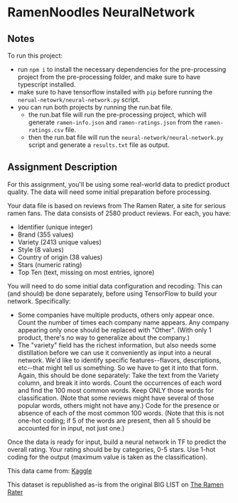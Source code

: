 # RamenNoodles NeuralNetwork

## Notes

To run this project:

- run `npm i` to install the necessary dependencies for the pre-processing project from the pre-processing folder, and make sure to have typescript installed.
- make sure to have tensorflow installed with `pip` before running the `nerual-netowrk/neural-network.py` script.
- you can run both projects by running the run.bat file.
  - the run.bat file will run the pre-processing project, which will generate `ramen-info.json` and `ramen-ratings.json` from the `ramen-ratings.csv` file.
  - then the run.bat file will run the `neural-network/neural-network.py` script and generate a `results.txt` file as output.

## Assignment Description

For this assignment, you'll be using some real-world data to predict product quality. The data will need some initial preparation before processing.

Your data file is based on reviews from The Ramen Rater, a site for serious ramen fans. The data consists of 2580 product reviews. For each, you have:

- Identifier (unique integer)
- Brand (355 values)
- Variety (2413 unique values)
- Style (8 values)
- Country of origin (38 values)
- Stars (numeric rating)
- Top Ten (text, missing on most entries, ignore)

You will need to do some initial data configuration and recoding. This can (and should) be done separately, before using TensorFlow to build your network. Specifically:

- Some companies have multiple products, others only appear once. Count the number of times each company name appears. Any company appearing only once should be replaced with "Other". (With only 1 product, there's no way to generalize about the company.)
- The "variety" field has the richest information, but also needs some distillation before we can use it conveniently as input into a neural network. We'd like to identify specific features--flavors, descriptions, etc--that might tell us something. So we have to get it into that form. Again, this should be done separately: Take the text from the Variety column, and break it into words. Count the occurrences of each word and find the 100 most common words. Keep ONLY those words for classification. (Note that some reviews might have several of those popular words, others might not have any.) Code for the presence or absence of each of the most common 100 words. (Note that this is not one-hot coding; if 5 of the words are present, then all 5 should be accounted for in input, not just one.)

Once the data is ready for input, build a neural network in TF to predict the overall rating. Your rating should be by categories, 0-5 stars. Use 1-hot coding for the output (maximum value is taken as the classification).

This data came from: [Kaggle](https://www.kaggle.com/residentmario/ramen-ratings#ramen-ratings.csv)

This dataset is republished as-is from the original BIG LIST on [The Ramen Rater](https://www.theramenrater.com/)
